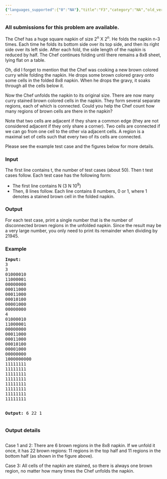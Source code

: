 ```yaml
---
{"languages_supported":{"0":"NA"},"title":"F3","category":"NA","old_version":true,"problem_code":"F3","tags":{"0":"NA"},"layout":"problem"}
---
```


<h3> All submissions for this problem are available. </h3><p>The Chef has a huge square napkin of size 2<sup>n</sup> X 2<sup>n</sup>. He folds the napkin n-3 times. Each time he folds its bottom side over its top side, and then its right side over its left side. After each fold, the side length of the napkin is reduced by half. The Chef continues folding until there remains a 8x8 sheet, lying flat on a table.</p>
<p>Oh, did I forget to mention that the Chef was cooking a new brown colored curry while folding the napkin. He drops some brown colored gravy onto some cells in the folded 8x8 napkin. When he drops the gravy, it soaks through all the cells below it.</p>
<p>Now the Chef unfolds the napkin to its original size. There are now many curry stained brown colored cells in the napkin. They form several separate regions, each of which is connected. Could you help the Chef count how many regions of brown cells are there in the napkin?</p>
<p>Note that two cells are adjacent if they share a common edge (they are not considered adjacent if they only share a corner). Two cells are connected if we can go from one cell to the other via adjacent cells. A region is a maximal set of cells such that every two of its cells are connected.</p>
<p>Please see the example test case and the figures below for more details.</p>
<h3>Input</h3>
<p>The first line contains t, the number of test cases (about 50). Then t test cases follow. Each test case has the following form:</p>
<ul>
<li>The first line contains N (3     N     10<sup>9</sup>)</li>
<li>Then, 8 lines follow. Each line contains 8 numbers, 0 or 1, where 1 denotes a stained brown cell in the folded napkin.</li>
</ul>
<h3>Output</h3>
<p>For each test case, print a single number that is the number of disconnected brown regions in the unfolded napkin. Since the result may be a very large number, you only need to print its remainder when dividing by 21945.</p>
<h3>Example</h3>
<pre><strong>Input:</strong>
3
3
01000010
11000001
00000000
00011000
00011000
00010100
00001000
00000000
4
01000010
11000001
00000000
00011000
00011000
00010100
00001000
00000000
1000000000
11111111
11111111
11111111
11111111
11111111
11111111
11111111
11111111

<strong>Output:</strong>
6
22
1
</pre>
<h3>Output details</h3>
<p><img src="../../../content/paulmcvn:paper.png" alt="" /></p>
<p>Case 1 and 2: There are 6 brown regions in the 8x8 napkin. If we unfold it once, it has 22 brown regions: 11 regions in the top half and 11 regions in the bottom half (as shown in the figure above).</p>
<p>Case 3: All cells of the napkin are stained, so there is always one brown region, no matter how many times the Chef unfolds the napkin.</p>    
